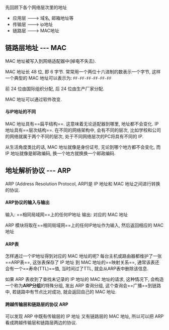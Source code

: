 先回顾下各个网络层次里的地址

- 应用层 ---> 域名, 邮箱地址等
- 传输层 ---> ip地址
- 链路层 ---> MAC地址

## 链路层地址 --- MAC
MAC 地址被写入到网络适配器中(掉电不失去). 

MAC 地址长 48 位, 即 6 字节.
常常用一个两位十六进制的数表示一个字节, 这样一个典型的 MAC 地址可以表示为: `FF-FF-FF-FF-FF-FF`

前 24 位由国际组织分配, 后 24 位由生产厂家分配.

MAC 地址可以通过软件改变.

#### 与IP地址的不同
MAC 地址具有==扁平结构==. 这意味着无论适配器到哪里, 地址都不会变化.
IP 地址具有==层次结构==. 在不同的网络架构中, 会有不同的层次, 比如学校和公司的网络就属于两个不同的层次, 处于不同网络层次的PC将具有不同的 IP.

从生活角度类比的话, MAC 地址就像是身份证号, 无论到哪个地方都不会变化, 而 IP 地址就像是邮政编码, 换一个地方就换换一个邮政编码.

## 地址解析协议 --- ARP
ARP (Address Resolution Protocol, ARP)是 IP 地址和 MAC 地址之间进行转换的协议.

#### ARP协议的输入与输出
输入:  ==相同局域网==上的任何IP地址
输出: 对应的 MAC 地址

ARP 模块将取在==相同局域网==上的任何IP地址作为输入, 然后返回相应的 MAC 地址

#### ARP表
怎样通过一个IP地址得到对应的 MAC 地址的呢?
每台主机或路由器都维护了一张==ARP表==, 这张表保存了 IP 地址 到 MAC 地址的==映射关系==, 通常该表还会有一个==寿命(TTL)==值, 当时间过了TTL, 就会从ARP表中删除该信息.

如果 ARP 表收到了查找未记录的 IP 地址的 MAC 地址的请求, 这种情况下, 会构造一个称为**ARP分组**的特殊分组, 发出 ARP 查询分组, 这个查询会==广播==到链路中, 若链路中有节点比对成功, 就会返回自己的 MAC 地址.

#### 跨越传输层和链路层的协议 ARP
可以发现 ARP 中既有传输层的 IP 地址 又有链路层的 MAC 地址, 所以可以把 ARP 看成跨越传输层和链路层两边的协议.
